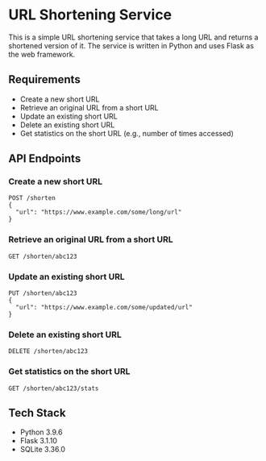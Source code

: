 # URL Shortening Service
This is a simple URL shortening service that takes a long URL and returns a shortened version of it. The service is written in Python and uses Flask as the web framework.

## Requirements

* Create a new short URL
* Retrieve an original URL from a short URL
* Update an existing short URL
* Delete an existing short URL
* Get statistics on the short URL (e.g., number of times accessed)

## API Endpoints

### Create a new short URL

```http
POST /shorten
{
  "url": "https://www.example.com/some/long/url"
}
```

### Retrieve an original URL from a short URL

```http
GET /shorten/abc123
```

### Update an existing short URL

```http
PUT /shorten/abc123
{
  "url": "https://www.example.com/some/updated/url"
}
```

### Delete an existing short URL

```http
DELETE /shorten/abc123
```

### Get statistics on the short URL

```http
GET /shorten/abc123/stats
```

## Tech Stack

* Python 3.9.6
* Flask 3.1.10
* SQLite 3.36.0